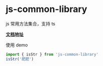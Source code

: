 # js-common-library

js 常用方法集合，支持 ts

**[文档地址](https://lvpangpang.github.io/js-common-library)**

使用 demo

```javascript
import { isStr } from 'js-common-library'
isStr('肥肥')
```
